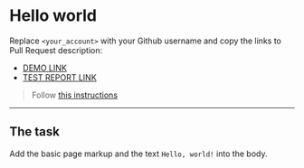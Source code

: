 # Hello world
Replace `<your_account>` with your Github username and copy the links to Pull Request description:
- [DEMO LINK](https://<leonid1313>.github.io/layout_hello-world/)
- [TEST REPORT LINK](https://<leonid1313>.github.io/layout_hello-world/report/html_report/)

> Follow [this instructions](https://github.com/mate-academy/layout_task-guideline#how-to-solve-the-layout-tasks-on-github)
___

## The task 
Add the basic page markup and the text `Hello, world!` into the body.
